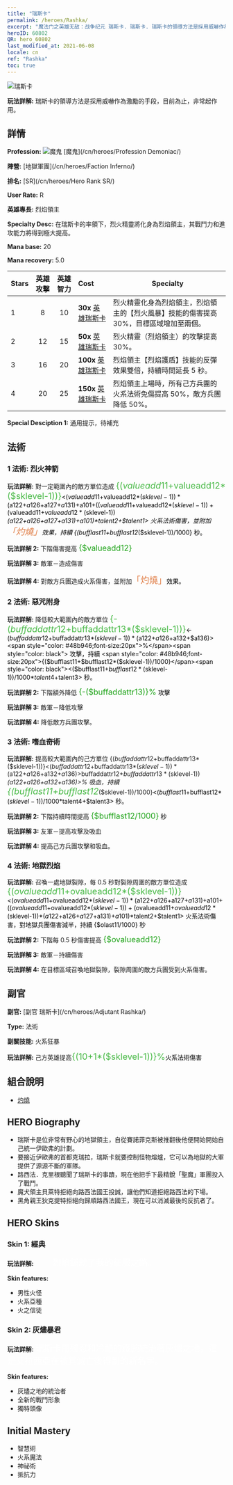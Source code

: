 ```yaml
---
title: "瑞斯卡"
permalink: /heroes/Rashka/
excerpt: "魔法门之英雄无敌：战争纪元 瑞斯卡. 瑞斯卡. 瑞斯卡的領導方法是採用威嚇作為激勵的手段，目前為止，非常起作用。"
heroID: 60802
QR: hero_60802
last_modified_at: 2021-06-08
locale: cn
ref: "Rashka"
toc: true
---
```

  ![瑞斯卡](/images/h/h_Rashka.jpg)

 **玩法詳解:** 瑞斯卡的領導方法是採用威嚇作為激勵的手段，目前為止，非常起作用。
## 詳情
 **Profession:** ![魔鬼](/images/h/h_prof_9.png)  [魔鬼](/cn/heroes/Profession Demoniac/)

 **陣營:** [地獄軍團](/cn/heroes/Faction Inferno/)

 **排名:** [SR](/cn/heroes/Hero Rank SR/)

 **User Rate:** R

 **英雄專長:** 烈焰領主

 **Specialty Desc:** 在瑞斯卡的率領下，烈火精靈將化身為烈焰領主，其戰鬥力和進攻能力將得到極大提高。

 **Mana base:** 20

 **Mana recovery:** 5.0


  | Stars | 英雄攻擊 | 英雄智力 | Cost |     Specialty     |
  |---------|:---------------:|:---------------:|:--|--------------------|
  |    1    | 8 | 10 | **30x** [英雄瑞斯卡](/cn/Items/her_384/) | 烈火精靈化身為烈焰領主，烈焰領主的【烈火風暴】技能的傷害提高 30%，目標區域增加至兩個。 |
  |    2    | 12 | 15 | **50x** [英雄瑞斯卡](/cn/Items/her_384/) | 烈火精靈（烈焰領主）的攻擊提高 30%。 |
  |    3    | 16 | 20 | **100x** [英雄瑞斯卡](/cn/Items/her_384/) | 烈焰領主【烈焰護盾】技能的反彈效果雙倍，持續時間延長 5 秒。 |
  |    4    | 20 | 25 | **150x** [英雄瑞斯卡](/cn/Items/her_384/) | 烈焰領主上場時，所有己方兵團的火系法術免傷提高 50%，敵方兵團降低 50%。 |

 **Special Desciption 1:** 通用提示，待補充

## 法術
### 1 法術: 烈火神箭
 **玩法詳解:** 對一定範圍內的敵方單位造成 <span style="color: #48b946;font-size:20px">{($valueadd11+$valueadd12*($sklevel-1))}</span><span style="color: black"><($valueadd11+$valueadd12*($sklevel-1))*($a122+$a126+$a127+$a131)+$a101+(($valueadd11+$valueadd12*($sklevel-1))+($valueadd11+$valueadd12*($sklevel-1))*($a122+$a126+$a127+$a131)+$a101)*$talent2+$talent1> 火系法術傷害，並附加<span style="color: #e07c44;font-size:20px">「灼燒」</span><span style="color: black">效果，持續 {($bufflast11+$bufflast12*($sklevel-1))/1000} 秒。

 **玩法詳解 2:** 下階傷害提高 <span style="color: #1ca216;font-size:18px">{$valueadd12}</span><span style="color: black">

 **玩法詳解 3:** 敵軍－造成傷害

 **玩法詳解 4:** 對敵方兵團造成火系傷害，並附加<span style="color: #e07c44;font-size:20px">「灼燒」</span><span style="color: black">效果。

### 2 法術: 惡咒附身
 **玩法詳解:** 降低較大範圍內的敵方單位 <span style="color: #48b946;font-size:20px">{-($buffaddattr12+$buffaddattr13*($sklevel-1))}</span><span style="color: black"><-($buffaddattr12+$buffaddattr13*($sklevel-1))*($a122+$a126+$a132+$a136)><span style="color: #48b946;font-size:20px">%</span><span style="color: black"> 攻擊，持續 <span style="color: #48b946;font-size:20px">{($bufflast11+$bufflast12*($sklevel-1))/1000}</span><span style="color: black"><($bufflast11+$bufflast12*($sklevel-1))/1000*$talent4+$talent3> 秒。

 **玩法詳解 2:** 下階額外降低 <span style="color: #1ca216;font-size:18px">{-($buffaddattr13)}%</span><span style="color: black"> 攻擊

 **玩法詳解 3:** 敵軍－降低攻擊

 **玩法詳解 4:** 降低敵方兵團攻擊。

### 3 法術: 嗜血奇術
 **玩法詳解:** 提高較大範圍內的己方單位 {($buffaddattr12+$buffaddattr13*($sklevel-1))}<($buffaddattr12+$buffaddattr13*($sklevel-1))*($a122+$a126+$a132+$a136)>% 攻擊和 {($buffaddattr22+$buffaddattr23*($sklevel-1))}<($buffaddattr12+$buffaddattr13*($sklevel-1))*($a122+$a126+$a132+$a136)>% 吸血，持續 <span style="color: #48b946;font-size:20px">{($bufflast11+$bufflast12*($sklevel-1))/1000}</span><span style="color: black"><($bufflast11+$bufflast12*($sklevel-1))/1000*$talent4+$talent3> 秒。

 **玩法詳解 2:** 下階持續時間提高 <span style="color: #1ca216;font-size:18px">{$bufflast12/1000}</span><span style="color: black"> 秒

 **玩法詳解 3:** 友軍－提高攻擊及吸血

 **玩法詳解 4:** 提高己方兵團攻擊和吸血。

### 4 法術: 地獄烈焰
 **玩法詳解:** 召喚一處地獄裂隙，每 0.5 秒對裂隙周圍的敵方單位造成 <span style="color: #48b946;font-size:20px">{($ovalueadd11+$ovalueadd12*($sklevel-1))}</span><span style="color: black"><($ovalueadd11+$ovalueadd12*($sklevel-1))*($a122+$a126+$a127+$a131)+$a101+(($ovalueadd11+$ovalueadd12*($sklevel-1))+($ovalueadd11+$ovalueadd12*($sklevel-1))*($a122+$a126+$a127+$a131)+$a101)*$talent2+$talent1> 火系法術傷害，對地獄兵團傷害減半，持續 {$olast11/1000} 秒

 **玩法詳解 2:** 下階每 0.5 秒傷害提高 <span style="color: #1ca216;font-size:18px">{$ovalueadd12}</span><span style="color: black">

 **玩法詳解 3:** 敵軍－持續傷害

 **玩法詳解 4:** 在目標區域召喚地獄裂隙，裂隙周圍的敵方兵團受到火系傷害。


## 副官

 **副官:**  [副官 瑞斯卡](/cn/heroes/Adjutant Rashka/) 

 **Type:**  法術 

 **副關技能:**  火系狂暴 

 **玩法詳解:** 己方英雄提高<span style="color: #48b946;font-size:20px">{(10+1*($sklevel-1))}%</span><span style="color: black">火系法術傷害

## 組合說明

* [灼燒](/cn/combination/灼燒/) 

## HERO Biography
   - 瑞斯卡是位非常有野心的地獄領主，自從賽諾菲克斯被推翻後他便開始開始自己統一伊歐弗的計劃。
   - 要接近伊歐弗的首都克瑞拉，瑞斯卡就要控制怪物熔爐，它可以為地獄的大軍提供了源源不斷的軍隊。
   - 路西法．克里根聽聞了瑞斯卡的事蹟，現在他把手下最精銳「聖魔」軍團投入了戰鬥。
   - 魔犬領主貝萊特拒絕向路西法國王投誠，讓他們知道拒絕路西法的下場。
   - 黑角親王狄克提特拒絕向歸順路西法國王，現在可以消滅最後的反抗者了。

## HERO Skins
### Skin 1: **經典**

 **玩法詳解:** <span style="color: #ffffff;font-size:20px">　　烈焰鋪就了我的征服之路。</span>

 **Skin features:** 

   - 男性火怪
   - 火系亞種
   - 火之信徒

### Skin 2: **灰燼暴君**

 **玩法詳解:** <span style="color: #ffffff;font-size:20px">瑞斯卡用殘忍和冷酷的鐵腕統治著灰燼之地，這是艾拉西亞在被其滅亡後得到的新名字。</span>

 **Skin features:** 

   - 灰燼之地的統治者
   - 全新的戰鬥形象
   - 獨特頭像


## Initial Mastery
   - 智慧術
   - 火系魔法
   - 神祕術
   - 抵抗力
